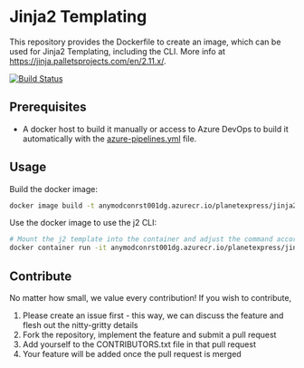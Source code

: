 # Jinja2 Templating

This repository provides the Dockerfile to create an image, which can be used for Jinja2 Templating, including the CLI. More info at https://jinja.palletsprojects.com/en/2.11.x/.

[![Build Status](https://digitecgalaxus.visualstudio.com/SystemEngineering/_apis/build/status/DigitecGalaxus.jinja2-templating?branchName=main)](https://digitecgalaxus.visualstudio.com/SystemEngineering/_build/latest?definitionId=1364&branchName=main)

## Prerequisites

- A docker host to build it manually or access to Azure DevOps to build it automatically with the [azure-pipelines.yml](azure-pipelines.yml) file.

## Usage

Build the docker image:

```sh
docker image build -t anymodconrst001dg.azurecr.io/planetexpress/jinja2-templating:latest .
```

Use the docker image to use the j2 CLI:

```sh
# Mount the j2 template into the container and adjust the command accordingly
docker container run -it anymodconrst001dg.azurecr.io/planetexpress/jinja2-templating:latest /bin/sh -c 'j2 -f json ...'
```

## Contribute

No matter how small, we value every contribution! If you wish to contribute,

1. Please create an issue first - this way, we can discuss the feature and flesh out the nitty-gritty details
2. Fork the repository, implement the feature and submit a pull request
3. Add yourself to the CONTRIBUTORS.txt file in that pull request
4. Your feature will be added once the pull request is merged


